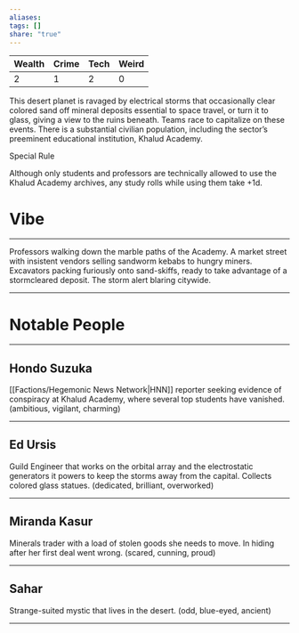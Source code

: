 ```yaml
---
aliases: 
tags: []
share: "true"
---
```

| **Wealth** | **Crime** | **Tech** | **Weird** |
| ---- | ---- | ---- | ---- |
| 2 | 1 | 2 | 0 |

This desert planet is ravaged by electrical storms that occasionally clear colored sand off mineral deposits essential to space travel, or turn it to glass, giving a view to the ruins beneath. Teams race to capitalize on these events. There is a substantial civilian population, including the sector’s preeminent educational institution, Khalud Academy.

Special Rule

Although only students and professors are technically allowed to use the Khalud Academy archives, any study rolls while using them take +1d.

# Vibe

---

Professors walking down the marble paths of the Academy. A market street with insistent vendors selling sandworm kebabs to hungry miners. Excavators packing furiously onto sand-skiffs, ready to take advantage of a stormcleared deposit. The storm alert blaring citywide.

---

# Notable People

---

## Hondo Suzuka

[[Factions/Hegemonic News Network|HNN]] reporter seeking evidence of conspiracy at Khalud Academy, where several top students have vanished. (ambitious, vigilant, charming)

---

## Ed Ursis

Guild Engineer that works on the orbital array and the electrostatic generators it powers to keep the storms away from the capital. Collects colored glass statues. (dedicated, brilliant, overworked)

---

## Miranda Kasur

Minerals trader with a load of stolen goods she needs to move. In hiding after her first deal went wrong. (scared, cunning, proud)

---

## Sahar 

Strange-suited mystic that lives in the desert. (odd, blue-eyed, ancient)

---
